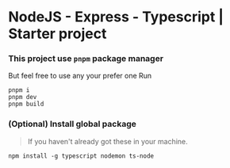 # NodeJS - Express - Typescript | Starter project

### This project use `pnpm` package manager
But feel free to use any your prefer one
Run
```
pnpm i
pnpm dev
pnpm build
```


### (Optional) Install global package
> If you haven't already got these in your machine.
```
npm install -g typescript nodemon ts-node
```
